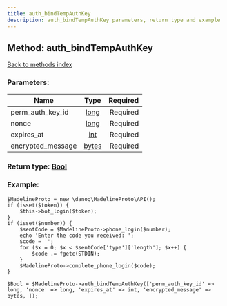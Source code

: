 ```yaml
---
title: auth_bindTempAuthKey
description: auth_bindTempAuthKey parameters, return type and example
---
```

## Method: auth\_bindTempAuthKey  
[Back to methods index](index.md)


### Parameters:

| Name     |    Type       | Required |
|----------|:-------------:|---------:|
|perm\_auth\_key\_id|[long](../types/long.md) | Required|
|nonce|[long](../types/long.md) | Required|
|expires\_at|[int](../types/int.md) | Required|
|encrypted\_message|[bytes](../types/bytes.md) | Required|


### Return type: [Bool](../types/Bool.md)

### Example:


```
$MadelineProto = new \danog\MadelineProto\API();
if (isset($token)) {
    $this->bot_login($token);
}
if (isset($number)) {
    $sentCode = $MadelineProto->phone_login($number);
    echo 'Enter the code you received: ';
    $code = '';
    for ($x = 0; $x < $sentCode['type']['length']; $x++) {
        $code .= fgetc(STDIN);
    }
    $MadelineProto->complete_phone_login($code);
}

$Bool = $MadelineProto->auth_bindTempAuthKey(['perm_auth_key_id' => long, 'nonce' => long, 'expires_at' => int, 'encrypted_message' => bytes, ]);
```